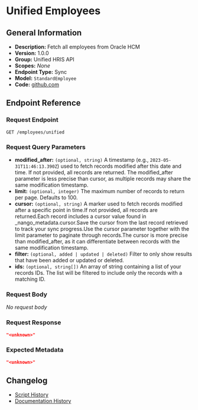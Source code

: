 <!-- BEGIN GENERATED CONTENT -->
# Unified Employees

## General Information

- **Description:** Fetch all employees from Oracle HCM
- **Version:** 1.0.0
- **Group:** Unified HRIS API
- **Scopes:** _None_
- **Endpoint Type:** Sync
- **Model:** `StandardEmployee`
- **Code:** [github.com](https://github.com/NangoHQ/integration-templates/tree/main/integrations/oracle-hcm/syncs/unified-employees.ts)


## Endpoint Reference

### Request Endpoint

`GET /employees/unified`

### Request Query Parameters

- **modified_after:** `(optional, string)` A timestamp (e.g., `2023-05-31T11:46:13.390Z`) used to fetch records modified after this date and time. If not provided, all records are returned. The modified_after parameter is less precise than cursor, as multiple records may share the same modification timestamp.
- **limit:** `(optional, integer)` The maximum number of records to return per page. Defaults to 100.
- **cursor:** `(optional, string)` A marker used to fetch records modified after a specific point in time.If not provided, all records are returned.Each record includes a cursor value found in _nango_metadata.cursor.Save the cursor from the last record retrieved to track your sync progress.Use the cursor parameter together with the limit parameter to paginate through records.The cursor is more precise than modified_after, as it can differentiate between records with the same modification timestamp.
- **filter:** `(optional, added | updated | deleted)` Filter to only show results that have been added or updated or deleted.
- **ids:** `(optional, string[])` An array of string containing a list of your records IDs. The list will be filtered to include only the records with a matching ID.

### Request Body

_No request body_

### Request Response

```json
"<unknown>"
```

### Expected Metadata

```json
"<unknown>"
```

## Changelog

- [Script History](https://github.com/NangoHQ/integration-templates/commits/main/integrations/oracle-hcm/syncs/unified-employees.ts)
- [Documentation History](https://github.com/NangoHQ/integration-templates/commits/main/integrations/oracle-hcm/syncs/unified-employees.md)

<!-- END  GENERATED CONTENT -->

